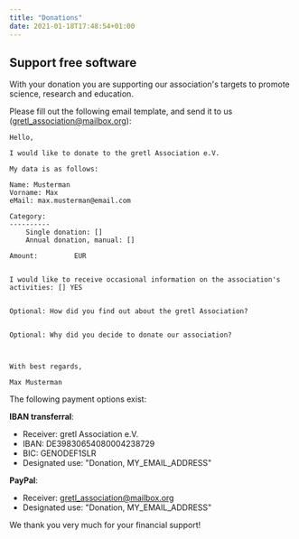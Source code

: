 ```yaml
---
title: "Donations"
date: 2021-01-18T17:48:54+01:00
---
```


## Support free software

With your donation you are supporting our association's targets to promote science, research and education.

Please fill out the following email template, and send it to us (gretl_association@mailbox.org):


	Hello,

	I would like to donate to the gretl Association e.V.

	My data is as follows:

	Name: Musterman
	Vorname: Max
	eMail: max.musterman@email.com

	Category:
	----------
		Single donation: []
		Annual donation, manual: []

	Amount:         EUR


	I would like to receive occasional information on the association's activities: [] YES


	Optional: How did you find out about the gretl Association?


	Optional: Why did you decide to donate our association?



	With best regards,

	Max Musterman



The following payment options exist:

**IBAN transferral**:
* Receiver: gretl Association e.V.
* IBAN: DE39830654080004238729
* BIC: GENODEF1SLR
* Designated use: "Donation, MY_EMAIL_ADDRESS"

**PayPal**:
* Receiver: gretl_association@mailbox.org
* Designated use: "Donation, MY_EMAIL_ADDRESS"


We thank you very much for your financial support!
